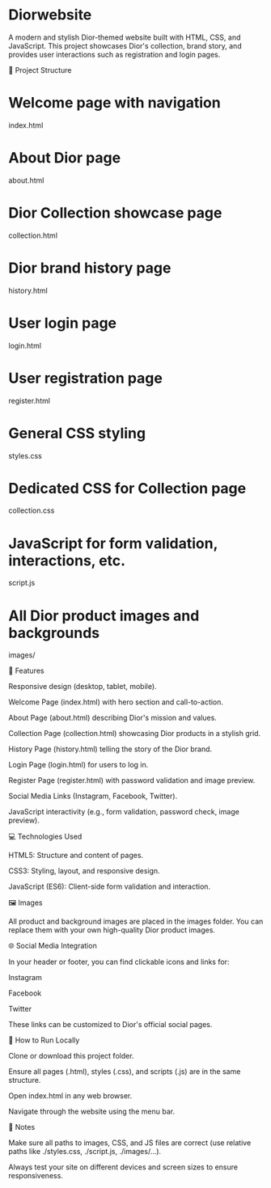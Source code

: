 # Diorwebsite
A modern and stylish Dior-themed website built with HTML, CSS, and JavaScript.
This project showcases Dior's collection, brand story, and provides user interactions such as registration and login pages.

📁 Project Structure
# Welcome page with navigation 
index.html  
# About Dior page
about.html     
# Dior Collection showcase page
collection.html   
# Dior brand history page
history.html   
# User login page
login.html     
# User registration page
register.html  
# General CSS styling
styles.css        
# Dedicated CSS for Collection page
collection.css   
# JavaScript for form validation, interactions, etc.
script.js         
# All Dior product images and backgrounds
images/          

🚀 Features 




Responsive design (desktop, tablet, mobile).

Welcome Page (index.html) with hero section and call-to-action.

About Page (about.html) describing Dior's mission and values.

Collection Page (collection.html) showcasing Dior products in a stylish grid.

History Page (history.html) telling the story of the Dior brand.

Login Page (login.html) for users to log in.

Register Page (register.html) with password validation and image preview.

Social Media Links (Instagram, Facebook, Twitter).

JavaScript interactivity (e.g., form validation, password check, image preview).

💻 Technologies Used



HTML5: Structure and content of pages.

CSS3: Styling, layout, and responsive design.

JavaScript (ES6): Client-side form validation and interaction.

🖼️ Images



All product and background images are placed in the images folder.
You can replace them with your own high-quality Dior product images.

🌐 Social Media Integration



In your header or footer, you can find clickable icons and links for:

Instagram

Facebook

Twitter

These links can be customized to Dior's official social pages.

📱 How to Run Locally



Clone or download this project folder.

Ensure all pages (.html), styles (.css), and scripts (.js) are in the same structure.

Open index.html in any web browser.

Navigate through the website using the menu bar.

🚩 Notes



Make sure all paths to images, CSS, and JS files are correct (use relative paths like ./styles.css, ./script.js, ./images/...).

Always test your site on different devices and screen sizes to ensure responsiveness.



